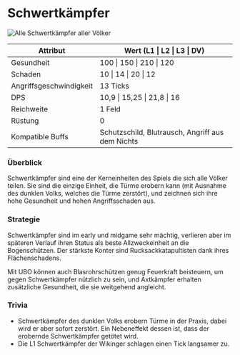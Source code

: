 # Schwertkämpfer

![Alle Schwertkämpfer aller Völker](../.gitbook/assets/Schwertkämpferlineup.png)

| Attribut                | Wert (L1 \| L2 \| L3 \| DV)                      |
| ----------------------- | ------------------------------------------------ |
| Gesundheit              | 100 \| 150 \| 210 \| 120                         |
| Schaden                 | 10 \| 14 \| 20 \| 12                             |
| Angriffsgeschwindigkeit | 13 Ticks                                         |
| DPS                     | 10,9 \| 15,25 \| 21,8 \| 16                      |
| Reichweite              | 1 Feld                                           |
| Rüstung                 | 0                                                |
| Kompatible Buffs        | Schutzschild, Blutrausch, Angriff aus dem Nichts |

### Überblick

Schwertkämpfer sind eine der Kerneinheiten des Spiels die sich alle Völker teilen. Sie sind die einzige Einheit, die Türme erobern kann (mit Ausnahme des dunklen Volks, welches die Türme zerstört), und zeichnen sich ihre hohe Gesundheit und hohen Angriffsschaden aus.

### Strategie

Schwertkämpfer sind im early und midgame sehr mächtig, verlieren aber im späteren Verlauf ihren Status als beste Allzweckeinheit an die Bogenschützen. Der stärkste Konter sind Rucksackkatapultisten dank ihres Flächenschadens.&#x20;

Mit UBO können auch Blasrohrschützen genug Feuerkraft beisteuern, um gegen Schwertkämpfer nützlich zu sein, und Axtkämpfer erhalten zusätzliche Gesundheit, die sie weitgehend angleicht.

### Trivia

* Schwertkämpfer des dunklen Volks erobern Türme in der Praxis, dabei wird er aber sofort zerstört. Ein Nebeneffekt dessen ist, dass der erobernde Schwertkämpfer getötet wird.
* Die L1 Schwertkämpfer der Wikinger schlagen einen Tick langsamer zu.
